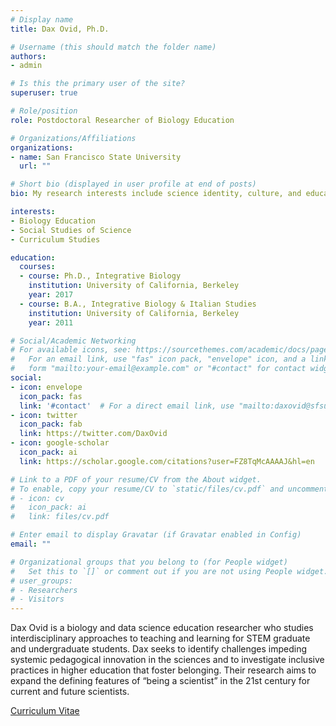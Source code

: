 ```yaml
---
# Display name
title: Dax Ovid, Ph.D.

# Username (this should match the folder name)
authors:
- admin

# Is this the primary user of the site?
superuser: true

# Role/position
role: Postdoctoral Researcher of Biology Education

# Organizations/Affiliations
organizations:
- name: San Francisco State University
  url: ""

# Short bio (displayed in user profile at end of posts)
bio: My research interests include science identity, culture, and education.

interests:
- Biology Education
- Social Studies of Science
- Curriculum Studies

education:
  courses:
  - course: Ph.D., Integrative Biology
    institution: University of California, Berkeley
    year: 2017
  - course: B.A., Integrative Biology & Italian Studies
    institution: University of California, Berkeley
    year: 2011

# Social/Academic Networking
# For available icons, see: https://sourcethemes.com/academic/docs/page-builder/#icons
#   For an email link, use "fas" icon pack, "envelope" icon, and a link in the
#   form "mailto:your-email@example.com" or "#contact" for contact widget.
social:
- icon: envelope
  icon_pack: fas
  link: '#contact'  # For a direct email link, use "mailto:daxovid@sfsu.edu".
- icon: twitter
  icon_pack: fab
  link: https://twitter.com/DaxOvid
- icon: google-scholar
  icon_pack: ai
  link: https://scholar.google.com/citations?user=FZ8TqMcAAAAJ&hl=en

# Link to a PDF of your resume/CV from the About widget.
# To enable, copy your resume/CV to `static/files/cv.pdf` and uncomment the lines below.
# - icon: cv
#   icon_pack: ai
#   link: files/cv.pdf

# Enter email to display Gravatar (if Gravatar enabled in Config)
email: ""

# Organizational groups that you belong to (for People widget)
#   Set this to `[]` or comment out if you are not using People widget.
# user_groups:
# - Researchers
# - Visitors
---
```


Dax Ovid is a biology and data science education researcher who studies interdisciplinary approaches to teaching and learning for STEM graduate and undergraduate students. Dax seeks to identify challenges impeding systemic pedagogical innovation in the sciences and to investigate inclusive practices in higher education that foster belonging. Their research aims to expand the defining features of “being a scientist” in the 21st century for current and future scientists.

[Curriculum Vitae](https://www.daxovid.com/files/cv.pdf)
